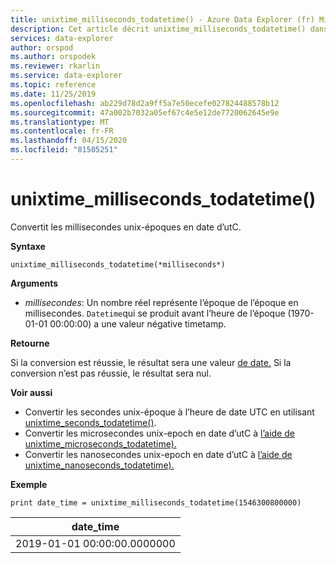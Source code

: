 ```yaml
---
title: unixtime_milliseconds_todatetime() - Azure Data Explorer (fr) Microsoft Docs
description: Cet article décrit unixtime_milliseconds_todatetime() dans Azure Data Explorer.
services: data-explorer
author: orspod
ms.author: orspodek
ms.reviewer: rkarlin
ms.service: data-explorer
ms.topic: reference
ms.date: 11/25/2019
ms.openlocfilehash: ab229d78d2a9ff5a7e50ecefe027824488578b12
ms.sourcegitcommit: 47a002b7032a05ef67c4e5e12de7720062645e9e
ms.translationtype: MT
ms.contentlocale: fr-FR
ms.lasthandoff: 04/15/2020
ms.locfileid: "81505251"
---
```

# <a name="unixtime_milliseconds_todatetime"></a>unixtime_milliseconds_todatetime()

Convertit les millisecondes unix-époques en date d’utC.

**Syntaxe**

`unixtime_milliseconds_todatetime(*milliseconds*)`

**Arguments**

* *millisecondes*: Un nombre réel représente l’époque de l’époque en millisecondes. `Datetime`qui se produit avant l’heure de l’époque (1970-01-01 00:00:00) a une valeur négative timetamp.

**Retourne**

Si la conversion est réussie, le résultat sera une valeur [de date.](./scalar-data-types/datetime.md) Si la conversion n’est pas réussie, le résultat sera nul.

**Voir aussi**

* Convertir les secondes unix-époque à l’heure de date UTC en utilisant [unixtime_seconds_todatetime()](unixtime-seconds-todatetimefunction.md).
* Convertir les microsecondes unix-epoch en date d’utC à [l’aide de unixtime_microseconds_todatetime).](unixtime-microseconds-todatetimefunction.md)
* Convertir les nanosecondes unix-epoch en date d’utC à [l’aide de unixtime_nanoseconds_todatetime).](unixtime-nanoseconds-todatetimefunction.md)

**Exemple**

```kusto
print date_time = unixtime_milliseconds_todatetime(1546300800000)
```

|date_time|
|---|
|2019-01-01 00:00:00.0000000|
